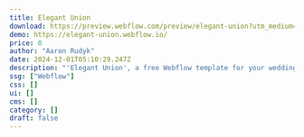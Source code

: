 ```yaml
---
title: Elegant Union
download: https://preview.webflow.com/preview/elegant-union?utm_medium=preview_link&utm_source=dashboard&utm_content=elegant-union&preview=c5f4a5b9fdcc35827e3e960e7819a3e3&workflow=preview
demo: https://elegant-union.webflow.io/
price: 0
author: "Aaron Rudyk"
date: 2024-12-01T05:10:29.247Z
description: "'Elegant Union', a free Webflow template for your wedding day. Invite, inform, and charm guests with elegance and easy RSVPs."
ssg: ["Webflow"]
css: []
ui: []
cms: []
category: []
draft: false
---
```

